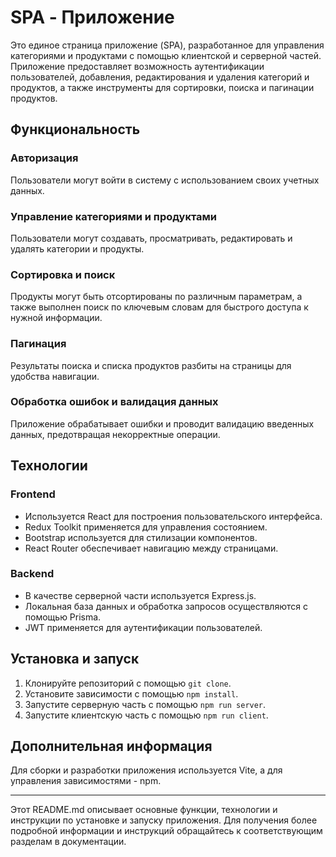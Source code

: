 # SPA - Приложение

Это единое страница приложение (SPA), разработанное для управления категориями и продуктами с помощью клиентской и серверной частей. Приложение предоставляет возможность аутентификации пользователей, добавления, редактирования и удаления категорий и продуктов, а также инструменты для сортировки, поиска и пагинации продуктов.

## Функциональность

### Авторизация
Пользователи могут войти в систему с использованием своих учетных данных.

### Управление категориями и продуктами
Пользователи могут создавать, просматривать, редактировать и удалять категории и продукты.

### Сортировка и поиск
Продукты могут быть отсортированы по различным параметрам, а также выполнен поиск по ключевым словам для быстрого доступа к нужной информации.

### Пагинация
Результаты поиска и списка продуктов разбиты на страницы для удобства навигации.

### Обработка ошибок и валидация данных
Приложение обрабатывает ошибки и проводит валидацию введенных данных, предотвращая некорректные операции.

## Технологии

### Frontend
- Используется React для построения пользовательского интерфейса.
- Redux Toolkit применяется для управления состоянием.
- Bootstrap используется для стилизации компонентов.
- React Router обеспечивает навигацию между страницами.

### Backend
- В качестве серверной части используется Express.js.
- Локальная база данных и обработка запросов осуществляются с помощью Prisma.
- JWT применяется для аутентификации пользователей.

## Установка и запуск

1. Клонируйте репозиторий с помощью `git clone`.
2. Установите зависимости с помощью `npm install`.
3. Запустите серверную часть с помощью `npm run server`.
4. Запустите клиентскую часть с помощью `npm run client`.

## Дополнительная информация

Для сборки и разработки приложения используется Vite, а для управления зависимостями - npm.

--- 

Этот README.md описывает основные функции, технологии и инструкции по установке и запуску приложения. Для получения более подробной информации и инструкций обращайтесь к соответствующим разделам в документации.

